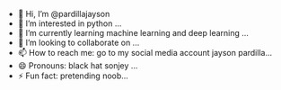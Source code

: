 - 👋 Hi, I’m @pardillajayson
- 👀 I’m interested in python ...
- 🌱 I’m currently learning machine learning and deep learning ...
- 💞️ I’m looking to collaborate on ...
- 📫 How to reach me: go to my social media account jayson pardilla...
- 😄 Pronouns: black hat sonjey ...
- ⚡ Fun fact: pretending noob...

<!---
pardillajayson/pardillajayson is a ✨ special ✨ repository because its `README.md` (this file) appears on your GitHub profile.
You can click the Preview link to take a look at your changes.
--->
